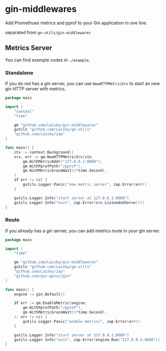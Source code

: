 # gin-middlewares

Add Promethues metrics and pprof to your Gin application in one line.

separated from `go-utils/gin-middlewares`

## Metrics Server

You can find example codes in `./example`.

### Standalone

If you do not has a gin server, you can use `NewHTTPMetricSrv` to start an new gin HTTP server with metrics.

```go
package main

import (
	"context"
	"time"

	gm "github.com/Laisky/gin-middlewares"
	gutils "github.com/Laisky/go-utils"
	"github.com/Laisky/zap"
)

func main() {
	ctx := context.Background()
	srv, err := gm.NewHTTPMetricSrv(ctx,
		gm.WithMetricAddr("127.0.0.1:8080"),
		gm.WithPprofPath("/pprof"),
		gm.WithMetricGraceWait(1*time.Second),
	)
	if err != nil {
		gutils.Logger.Panic("new metric server", zap.Error(err))
	}

	gutils.Logger.Info("start server at 127.0.0.1:8080")
	gutils.Logger.Info("exit", zap.Error(srv.ListenAndServe()))
}

```

### Route

If you already has a gin server, you can add metrics route in your gin server.

```go
package main

import (
	"time"

	gm "github.com/Laisky/gin-middlewares"
	gutils "github.com/Laisky/go-utils"
	"github.com/Laisky/zap"
	"github.com/gin-gonic/gin"
)

func main() {
	engine := gin.Default()

	if err := gm.EnableMetric(engine,
		gm.WithPprofPath("/pprof"),
		gm.WithMetricGraceWait(1*time.Second),
	); err != nil {
		gutils.Logger.Panic("enable metrics", zap.Error(err))
	}

	gutils.Logger.Info("start server at 127.0.0.1:8080")
	gutils.Logger.Info("exit", zap.Error(engine.Run("127.0.0.1:8080")))
}
```
